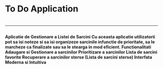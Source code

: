 <h1>To Do Application<h1/>
<hr>
<h4>Aplicatie de Gestionare a Listei de
Sarcini
Cu aceasta aplicatie utilizatorii pot sa isi
noteze si sa isi organizeze sarcinile
infunctie de prioritate, sa le marcheze ca
finalizate sau sa le stearga in mod
eficient.
Functionalitati
Adaugare si Gestionare a sarcinilor
Prioritizare a sarcinilor
Lista de sarcini favorite
Recuperare a sarcinilor sterse (Lista
de sarcini sterse)
Interfata Moderna si Intuitiva<h4/>
